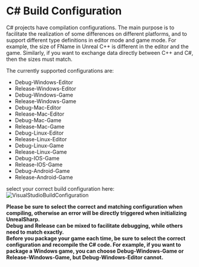 # C# Build Configuration
C# projects have compilation configurations. The main purpose is to facilitate the realization of some differences on different platforms, and to support different type definitions in editor mode and game mode. For example, the size of FName in Unreal C++ is different in the editor and the game. Similarly, if you want to exchange data directly between C++ and C#, then the sizes must match.  

The currently supported configurations are:  
* Debug-Windows-Editor  
* Release-Windows-Editor  
* Debug-Windows-Game  
* Release-Windows-Game  
* Debug-Mac-Editor  
* Release-Mac-Editor  
* Debug-Mac-Game  
* Release-Mac-Game  
* Debug-Linux-Editor  
* Release-Linux-Editor  
* Debug-Linux-Game  
* Release-Linux-Game  
* Debug-IOS-Game  
* Release-IOS-Game  
* Debug-Android-Game  
* Release-Android-Game

select your correct build configuration here:  
![VisualStudioBuildConfiguration](./Images/buildconfiguration.png)

**Please be sure to select the correct and matching configuration when compiling, otherwise an error will be directly triggered when initializing UnrealSharp.  
Debug and Release can be mixed to facilitate debugging, while others need to match exactly.**  
**Before you package your game each time, be sure to select the correct configuration and recompile the C# code. For example, if you want to package a Windows game, you can choose Debug-Windows-Game or Release-Windows-Game, but Debug-Windows-Editor cannot.**


